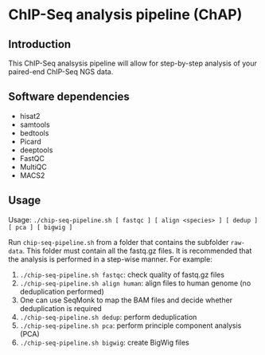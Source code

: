 # ChIP-Seq analysis pipeline (ChAP)

## Introduction

This ChIP-Seq analsysis pipeline will allow for step-by-step analysis of your paired-end ChIP-Seq NGS data. 

## Software dependencies

* hisat2
* samtools
* bedtools
* Picard
* deeptools
* FastQC
* MultiQC
* MACS2

## Usage

Usage: `./chip-seq-pipeline.sh [ fastqc ] [ align <species> ] [ dedup ] [ pca ] [ bigwig ]`

Run `chip-seq-pipeline.sh` from a folder that contains the subfolder `raw-data`. This folder must contain all the fastq.gz files.
It is recommended that the analysis is performed in a step-wise manner.
For example:
1. `./chip-seq-pipeline.sh fastqc`: check quality of fastq.gz files
2. `./chip-seq-pipeline.sh align human`: align files to human genome (no deduplication performed)
3. One can use SeqMonk to map the BAM files and decide whether deduplication is required
4. `./chip-seq-pipeline.sh dedup`: perform deduplication
5. `./chip-seq-pipeline.sh pca`: perform principle component analysis (PCA)
6. `./chip-seq-pipeline.sh bigwig`: create BigWig files


